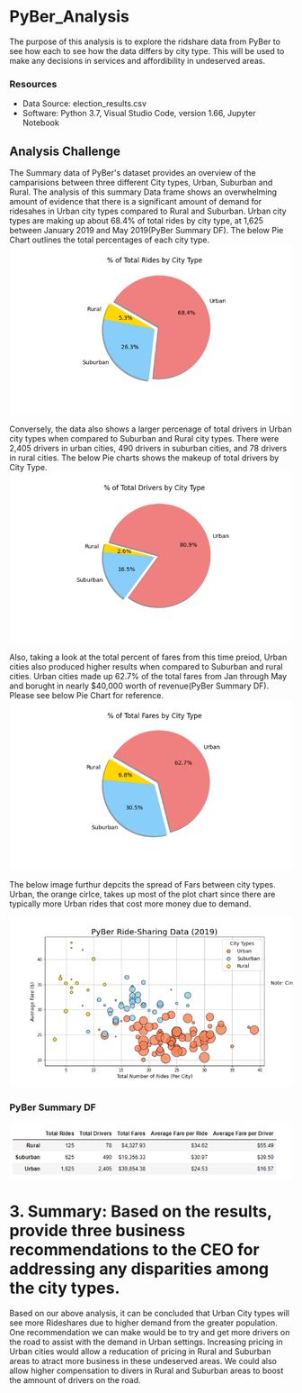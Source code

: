 # PyBer_Analysis

The purpose of this analysis is to explore the ridshare data from PyBer to see how each to see how the data differs by city type. This will be used to make any decisions in services and affordibility in undeserved areas.  


### Resources
- Data Source: election_results.csv
- Software: Python 3.7, Visual Studio Code, version 1.66, Jupyter Notebook


## Analysis Challenge 


The Summary data of PyBer's dataset provides an overview of the camparisions between three different City types, Urban, Suburban and Rural.  The analysis of this summary Data frame shows an overwhelming amount of evidence that there is a significant amount of demand for ridesahes in Urban city types compared to Rural and Suburban.  Urban city types are making up about 68.4% of total rides by city type, at 1,625 between January 2019 and May 2019(PyBer Summary DF).  The below Pie Chart outlines the total percentages of each city type.
![% of Total Rides by City Type](/Analysis/Rides.png)

Conversely, the data also shows a larger percenage of total drivers in Urban city types when compared to Suburban and Rural city types.  There were 2,405 drivers in urban cities, 490 drivers in suburban cities, and 78 drivers in rural cities.
The below Pie charts shows the makeup of total drivers by City Type.
![% of Total Drivers by City Type](/Analysis/Drivers.png)

Also, taking a look at the total percent of fares from this time preiod, Urban cities also produced higher results when compared to Suburban and rural cities.  Urban cities made up 62.7% of the total fares from Jan through May and borught in nearly $40,000 worth of revenue(PyBer Summary DF).  Please see below Pie Chart for reference.
![% of Total Fares by City Type](/Analysis/Fares.png)

The below image furthur depcits the spread of Fars between city types.  Urban, the orange cirlce, takes up most of the plot chart since there are typically more Urban rides that cost more money due to demand. 

![Spread of Fares by City Type](/Analysis/Fig1.png)


### PyBer Summary DF
![% of Total Fares by City Type](/Resources/pyber_summary_df.png)


# 3. Summary: Based on the results, provide three business recommendations to the CEO for addressing any disparities among the city types.

Based on our above analysis, it can be concluded that Urban City types will see more Rideshares due to higher demand from the greater population.  One recommendation we can make would be to try and get more drivers on the road to assist with the demand in Urban settings.  Increasing pricing in Urban cities would allow a reducation of pricing in Rural and Suburban areas to atract more business in these undeserved areas.  We could also allow higher compensation to divers in Rural and Suburban areas to boost the amnount of drivers on the road.